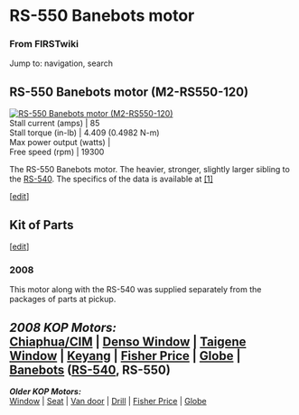 

# RS-550 Banebots motor

### From FIRSTwiki

Jump to: navigation, search

  

RS-550 Banebots motor (M2-RS550-120)  
---  
[![RS-550 Banebots motor
\(M2-RS550-120\)](/media/c/c0/RS-550.png)](/index.php/Image:RS-550.png "RS-550
Banebots motor \(M2-RS550-120\)" )  
Stall current (amps) |  85  
Stall torque (in-lb) |  4.409 (0.4982 N-m)  
Max power output (watts) |  
Free speed (rpm) |  19300  
  
  
The RS-550 Banebots motor. The heavier, stronger, slightly larger sibling to
the [RS-540](/index.php?title=RS-540_Banebots_motor&action=edit "RS-540
Banebots motor" ). The specifics of the data is available at
[[1]](http://banebots.com/p/M2-RS550-120 "http://banebots.com/p/M2-RS550-120"
)

[[edit](/index.php?title=RS-550_Banebots_motor&action=edit&section=1 "Edit
section: Kit of Parts" )]

##  Kit of Parts

[[edit](/index.php?title=RS-550_Banebots_motor&action=edit&section=2 "Edit
section: 2008" )]

###  2008

This motor along with the RS-540 was supplied separately from the packages of
parts at pickup.

_**2008 KOP Motors:**_  
[Chiaphua/CIM](/index.php/CIM_motor "CIM motor" ) | [Denso
Window](/index.php/Denso_window_motor "Denso window motor" ) | [Taigene
Window](/index.php?title=Taigene_window_motor&action=edit "Taigene window
motor" ) | [Keyang](/index.php?title=Keyang_motor&action=edit "Keyang motor" )
| [Fisher Price](/index.php/Fisher_Price_motor "Fisher Price motor" ) |
[Globe](/index.php/Globe_motor "Globe motor" ) |
[Banebots](/index.php/Banebots_motor "Banebots motor" )
([RS-540](/index.php?title=RS-540_Banebots_motor&action=edit "RS-540 Banebots
motor" ), **RS-550**)  
---  
_**Older KOP Motors:**_  
[Window](/index.php/Window_motor "Window motor" ) |
[Seat](/index.php?title=Seat_motor&action=edit "Seat motor" ) | [Van
door](/index.php/Van_door_motor "Van door motor" ) |
[Drill](/index.php/Drill_motor "Drill motor" ) | [Fisher
Price](/index.php/Fisher_Price_motor "Fisher Price motor" ) |
[Globe](/index.php/Globe_motor "Globe motor" )  
  
  

